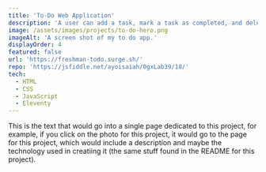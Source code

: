 ```yaml
---
title: 'To-Do Web Application'
description: 'A user can add a task, mark a task as completed, and delete an already added task.'
image: /assets/images/projects/to-do-hero.png
imageAlt: 'A screen shot of my to do app.'
displayOrder: 4
featured: false
url: 'https://freshman-todo.surge.sh/'
repo: 'https://jsfiddle.net/ayoisaiah/0gxLab39/18/'
tech:
  - HTML
  - CSS
  - JavaScript
  - Eleventy
---
```


This is the text that would go into a single page dedicated to this project, for example, if you click on the photo for this project, it would go to the page for this project, which would include a description and maybe the technology used in creatiing it (the same stuff found in the README for this project).